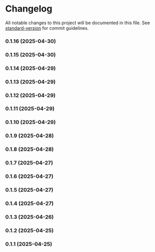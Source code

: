 # Changelog

All notable changes to this project will be documented in this file. See [standard-version](https://github.com/conventional-changelog/standard-version) for commit guidelines.

### 0.1.16 (2025-04-30)

### 0.1.15 (2025-04-30)

### 0.1.14 (2025-04-29)

### 0.1.13 (2025-04-29)

### 0.1.12 (2025-04-29)

### 0.1.11 (2025-04-29)

### 0.1.10 (2025-04-29)

### 0.1.9 (2025-04-28)

### 0.1.8 (2025-04-28)

### 0.1.7 (2025-04-27)

### 0.1.6 (2025-04-27)

### 0.1.5 (2025-04-27)

### 0.1.4 (2025-04-27)

### 0.1.3 (2025-04-26)

### 0.1.2 (2025-04-25)

### 0.1.1 (2025-04-25)
